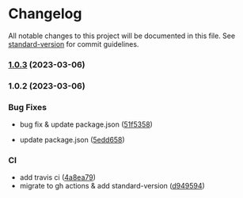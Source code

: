 # Changelog

All notable changes to this project will be documented in this file. See [standard-version](https://github.com/conventional-changelog/standard-version) for commit guidelines.

### [1.0.3](https://github.com/allen79yu/rollup-plugin-resource-query/compare/v1.0.2...v1.0.3) (2023-03-06)

### 1.0.2 (2023-03-06)


### Bug Fixes

* bug fix & update package.json ([51f5358](https://github.com/allen79yu/rollup-plugin-resource-query/commit/51f5358198f8b630efe0ce2c96f9655524627fed))


* update package.json ([5edd658](https://github.com/allen79yu/rollup-plugin-resource-query/commit/5edd6589cc762b2ea00398dd1d78162d9f128719))


### CI

* add travis ci ([4a8ea79](https://github.com/allen79yu/rollup-plugin-resource-query/commit/4a8ea79dd6555000a38230708ac179730f0af8bd))
* migrate to gh actions & add standard-version ([d949594](https://github.com/allen79yu/rollup-plugin-resource-query/commit/d949594fb7da45afc185c2b4b870169833bac325))

